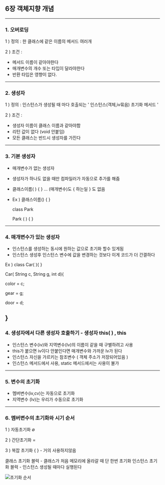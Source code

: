 
## 6장 객체지향 개념
----
### 1. 오버로딩
1 ) 정의 : 한 클래스에 같은 이름의 메서드 여러개

2 ) 조건 :
 * 메서드 이름이 같아야한다
 * 매개변수의 개수 또는 타입이 달라야한다
 * 반환 타입은 영향이 없다.
---

### 2. 생성자
1 ) 정의 : 인스턴스가 생성될 때 마다 호출되는 ' 인스턴스(객체,iv묶음) 초기화 메서드 '

2 ) 조건 :
 * 생성자 이름이 클래스 이름과 같아야함
 * 리턴 값이 없다 (void 안붙임)
 * 모든 클래스는 반드시 생성자를 가진다


---

### 3. 기본 생성자

* 매개변수가 없는 생성자
* 생성자가 하나도 없을 때만 컴파일러가 자동으로 추가를 해줌
*  클래스이름( ) {  } ... (매개변수)도 { 하는일 } 도 없음
*  
   Ex )  클래스이름() { }
   
     class Park
     
     Park ( ) { }
---

### 4. 매개변수가 있는 생성자
* 인스턴스를 생성하는 동시에 원하는 값으로 초기화 할수 있게됨
* 인스턴스 생성후 인스턴스 변수에 값을 변경하는 것보다 이게 코드가 더 간결하다

Ex ) 
 class Car( ){ }

 Car( String c, String g, int d){

 color = c;

 gear = g;

 door = d;

 }
---

### 4. 생성자에서 다른 생성자 호출하기 - 생성자 this( ) , this

* 인스턴스 변수(iv)와 지역변수(lv)의 이름이 같을 때 구별하려고 사용
* this가 붙으면 iv이다 안붙인다면 매개변수와 가까운 lv가 된다
* 인스턴스 자신을 가르키는 참조변수 ( 객체 주소가 저장되어있음 )
* 인스턴스 메서드에서 사용, static 메서드에서는 사용이 불가
---

### 5. 변수의 초기화
+ 멤버변수(iv,cv)는 자동으로 초기화
+ 지역변수 (lv)는 우리가 수동으로 초기화
---

### 6. 멤버변수의 초기화와 시기 순서

 1 ) 자동초기화  ∅
 
 2 ) 간단초기화  =
 
 3 ) 복잡 초기화  { }  - 거의 사용하지않음

클래스 초기화 블럭 -  클래스가 처음 메모리에 올라갈 때 단 한번 초기화
인스턴스 초기화 블럭 -  인스턴스 생성될 때마다 실행된다

![초기화 순서](https://user-images.githubusercontent.com/86302876/218307751-9bf0498f-2b85-4c0b-bdcf-7721d8987121.jpg)

